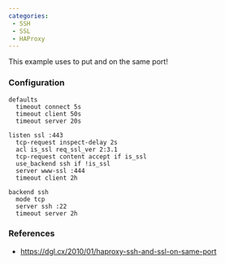 ```yaml
---
categories:
 - SSH
 - SSL
 - HAProxy
---
```

This example uses <HAProxy> to put <SSH> and <SSL> on the same port!

### Configuration

    defaults
      timeout connect 5s
      timeout client 50s
      timeout server 20s

    listen ssl :443
      tcp-request inspect-delay 2s
      acl is_ssl req_ssl_ver 2:3.1
      tcp-request content accept if is_ssl
      use_backend ssh if !is_ssl
      server www-ssl :444
      timeout client 2h

    backend ssh
      mode tcp
      server ssh :22
      timeout server 2h

### References

-   <https://dgl.cx/2010/01/haproxy-ssh-and-ssl-on-same-port>

